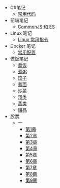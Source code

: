 - C#笔记
  - [常用代码](/笔记/C%23/常用代码.md)
- 前端笔记
  - [CommonJS 和 ES](/笔记/前端/CommonJs和ES.md)
- Linux 笔记
  - [Linux 常用指令](/笔记/Linux/常用指令.md)
- Docker 笔记
  - [常用配置](/笔记/Docker/常用配置.md)
- 做饭笔记
  - [煮饭](/做饭/饭.md)
  - [煮粥](/做饭/粥.md)
  - [饺子](/做饭/饺.md)
  - [煮面](/做饭/面.md)
  - [炒菜](/做饭/炒.md)
  - [汤类](/做饭/汤.md)
  - [蒸类](/做饭/蒸.md)
  - [甜品](/做饭/甜.md)
- 股票
  - 一
    - [第1章](/股票/一/第1章.md)
    - [第2章](/股票/一/第2章.md)
    - [第3章](/股票/一/第3章.md)
    - [第4章](/股票/一/第4章.md)
    - [第5章](/股票/一/第5章.md)
    - [第6章](/股票/一/第6章.md)
    - [第7章](/股票/一/第7章.md)
    - [第8章](/股票/一/第8章.md)
    - [第9章](/股票/一/第9章.md)











